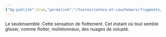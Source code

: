 ```yaml
---
{"dg-publish":true,"permalink":"/textes/contes-et-cauchemars/fragments/seulensemble/","created":"2024-05-25T20:56:29.785+02:00","updated":"2024-05-25T07:53:06.125+02:00"}
---
```




Le seulensemble. Cette sensation de flottement. Cet instant où tout semble glisser, comme flotter, molletonneux, des nuages de volupté.
